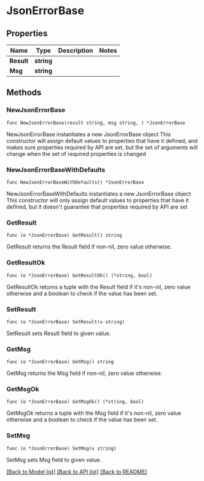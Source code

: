 # JsonErrorBase

## Properties

Name | Type | Description | Notes
------------ | ------------- | ------------- | -------------
**Result** | **string** |  | 
**Msg** | **string** |  | 

## Methods

### NewJsonErrorBase

`func NewJsonErrorBase(result string, msg string, ) *JsonErrorBase`

NewJsonErrorBase instantiates a new JsonErrorBase object
This constructor will assign default values to properties that have it defined,
and makes sure properties required by API are set, but the set of arguments
will change when the set of required properties is changed

### NewJsonErrorBaseWithDefaults

`func NewJsonErrorBaseWithDefaults() *JsonErrorBase`

NewJsonErrorBaseWithDefaults instantiates a new JsonErrorBase object
This constructor will only assign default values to properties that have it defined,
but it doesn't guarantee that properties required by API are set

### GetResult

`func (o *JsonErrorBase) GetResult() string`

GetResult returns the Result field if non-nil, zero value otherwise.

### GetResultOk

`func (o *JsonErrorBase) GetResultOk() (*string, bool)`

GetResultOk returns a tuple with the Result field if it's non-nil, zero value otherwise
and a boolean to check if the value has been set.

### SetResult

`func (o *JsonErrorBase) SetResult(v string)`

SetResult sets Result field to given value.


### GetMsg

`func (o *JsonErrorBase) GetMsg() string`

GetMsg returns the Msg field if non-nil, zero value otherwise.

### GetMsgOk

`func (o *JsonErrorBase) GetMsgOk() (*string, bool)`

GetMsgOk returns a tuple with the Msg field if it's non-nil, zero value otherwise
and a boolean to check if the value has been set.

### SetMsg

`func (o *JsonErrorBase) SetMsg(v string)`

SetMsg sets Msg field to given value.



[[Back to Model list]](../README.md#documentation-for-models) [[Back to API list]](../README.md#documentation-for-api-endpoints) [[Back to README]](../README.md)


